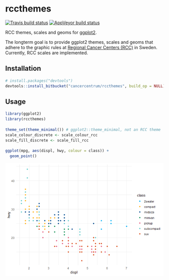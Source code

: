 
<!-- README.md is generated from README.Rmd. Please edit that file. -->

# rccthemes

[![Travis build
status](https://travis-ci.org/oc1lojo/rccthemes.svg?branch=master)](https://travis-ci.org/oc1lojo/rccthemes)
[![AppVeyor build
status](https://ci.appveyor.com/api/projects/status/qgkdgjy8rc8e60x7/branch/master?svg=true)](https://ci.appveyor.com/project/oc1lojo/rccthemes/branch/master)

RCC themes, scales and geoms for
[ggplot2](https://ggplot2.tidyverse.org).

The longterm goal is to provide ggplot2 themes, scales and geoms that
adhere to the graphic rules at [Regional Cancer Centers
(RCC)](https://www.cancercentrum.se) in Sweden. Currently, RCC scales
are implemented.

## Installation

``` r
# install.packages("devtools")
devtools::install_bitbucket("cancercentrum/rccthemes", build_op = NULL)
```

## Usage

``` r
library(ggplot2)
library(rccthemes)

theme_set(theme_minimal()) # ggplot2::theme_minimal, not an RCC theme
scale_colour_discrete <- scale_colour_rcc
scale_fill_discrete <- scale_fill_rcc

ggplot(mpg, aes(displ, hwy, colour = class)) +
  geom_point()
```

![](man/figures/README-example-1.png)<!-- -->
